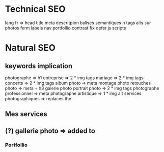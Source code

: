 
# Technical SEO

lang fr => <html>
head title
meta descritpion
balises semantiques
h tags
alts sur photos
form labels
nav portfollio contrast fix
defer js scripts

<!-- Img sizes -->
<!-- img formats -->

# Natural SEO

## keywords implication

photographe => h1
entreprise => 2 * img tags
mariage => 2 * img tags
concerts => 2 * img tags
album photo => meta
montage photo 
retouches photo => meta + h3
galerie photo 
portrait photo => 2 * img tags
photographe professionnel => meta
photographe artistique => 1 * img alt
services photographiques => replaces the <h2> Mes services <h2> (?)
gallerie photo => added to <h3> Portfollio <h3>

